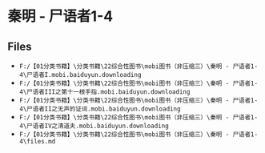 # 秦明 - 尸语者1-4

## Files

- `F:/【01分类书籍】\分类书籍\22综合性图书\mobi图书（非压缩三）\秦明 - 尸语者1-4\尸语者I.mobi.baiduyun.downloading`
- `F:/【01分类书籍】\分类书籍\22综合性图书\mobi图书（非压缩三）\秦明 - 尸语者1-4\尸语者III之第十一根手指.mobi.baiduyun.downloading`
- `F:/【01分类书籍】\分类书籍\22综合性图书\mobi图书（非压缩三）\秦明 - 尸语者1-4\尸语者II之无声的证词.mobi.baiduyun.downloading`
- `F:/【01分类书籍】\分类书籍\22综合性图书\mobi图书（非压缩三）\秦明 - 尸语者1-4\尸语者IV之清道夫.mobi.baiduyun.downloading`
- `F:/【01分类书籍】\分类书籍\22综合性图书\mobi图书（非压缩三）\秦明 - 尸语者1-4\files.md`
